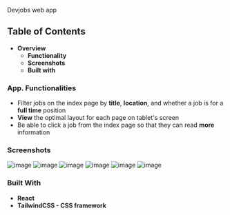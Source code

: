 Devjobs web app

## Table of Contents
* <strong>Overview</strong>
    * <strong>Functionality</strong>
    * <strong>Screenshots</strong>
    * <strong>Built with</strong>
### App. Functionalities
* Filter jobs on the index page by <strong>title</strong>, <strong>location</strong>, and whether a job is for a <strong>full time</strong> position
* <strong>View</strong> the optimal layout for each page on tablet's screen
* Be able to click a job from the index page so that they can read <strong>more</strong> information
### Screenshots
![image](https://user-images.githubusercontent.com/89903354/192780876-4f50e4a6-a348-43c7-b011-e993ee6b8838.png)
![image](https://user-images.githubusercontent.com/89903354/192781036-b610d2c5-fbc7-4f38-8386-2c5fe8047c33.png)
![image](https://user-images.githubusercontent.com/89903354/192781425-8d99a6f1-96b7-4aec-a22c-3d9fb26f3e6d.png)
![image](https://user-images.githubusercontent.com/89903354/192783138-1bd3f486-5d28-461d-aa06-2a352572baf5.png)
![image](https://user-images.githubusercontent.com/89903354/192781807-10cccac7-185b-4ac5-aee3-0776206f1a78.png)
![image](https://user-images.githubusercontent.com/89903354/192781979-3e043600-778c-43d7-8dd0-8c60f4b342d3.png)
### Built With
* <strong>React</strong>
* <strong>TailwindCSS - CSS framework</strong>
